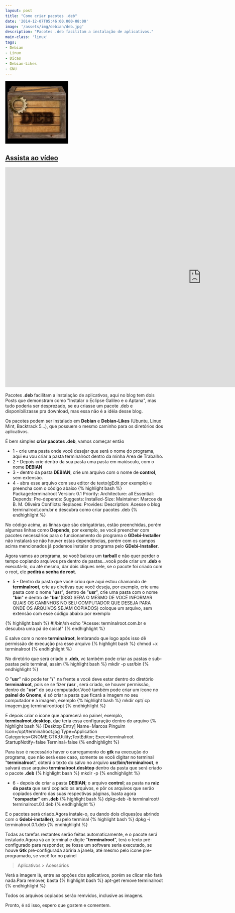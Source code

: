 ```yaml
---
layout: post
title: "Como criar pacotes .deb"
date: '2014-12-07T05:46:00.000-08:00'
image: '/assets/img/debian/deb.jpg'
description: "Pacotes .deb facilitam a instalação de aplicativos."
main-class: 'linux'
tags:
- Debian
- Linux
- Dicas
- Debian-Likes
- GNU
---
```


![Como criar pacotes .deb](/assets/img/debian/deb.jpg "Como criar pacotes .deb")

## [Assista ao vídeo](http://bit.ly/2F3CqxS)

<iframe width="1246" height="701" src="https://www.youtube.com/embed/DS7ozD5_tko" frameborder="0" allow="accelerometer; autoplay; encrypted-media; gyroscope; picture-in-picture" allowfullscreen></iframe>

Pacotes __.deb__ facilitam a instalação de aplicativos, aqui no blog tem dois Posts que demonstram como "Instalar o Eclipse Galileo e o Aptana", mas tudo poderia ser desprezado, se eu criasse um pacote .deb e disponibilizasse pra download, mas essa não é a idéia desse blog.

Os pacotes podem ser instalado em __Debian__ e __Debian-Likes__ (Ubuntu, Linux Mint, Backtrack 5...), que possuem o mesmo caminho para os diretórios dos aplicativos.

É bem simples __criar pacotes .deb__, vamos começar então

+ 1 - crie uma pasta onde você desejar que será o nome do programa, aqui eu vou criar a pasta terminalroot dentro da minha Área de Trabalho.
+ 2 - Depois crie dentro da sua pasta uma pasta em maiúsculo, com o nome __DEBIAN__
+ 3 - dentro da pasta __DEBIAN__, crie um arquivo com o nome de __control__, sem extensão.
+ 4 - abra esse arquivo com seu editor de texto(gEdit por exemplo) e preencha com o código abaixo
{% highlight bash %}
Package:terminalroot
Version: 0.1
Priority:
Architecture: all
Essential:
Depends:
Pre-depends:
Suggests:
Installed-Size:
Maintainer: Marcos da B. M. Oliveira
Conflicts:
Replaces:
Provides:
Description: Acesse o blog terminalroot.com.br e descubra como criar pacotes .deb
{% endhighlight %}

No código acima, as linhas que são obrigatórias, estão preenchidas, porém algumas linhas como __Depends__, por exemplo, se você preencher com pacotes necessários para o funcionamento do programa o __GDebi-Installer__ não instalará se não houver estas dependências, porém com os campos acima mencionados já podemos instalar o programa pelo __GDebi-Installer__.

Agora vamos ao programa, se você baixou um __tarball__ e não quer perder o tempo copiando arquivos pra dentro de pastas...você pode criar um __.deb__ e executá-lo, ou até mesmo, dar dois cliques nele, se o pacote foi criado com o root, ele __pedirá a senha de root__.

+ 5 - Dentro da pasta que você criou que aqui estou chamando de __terminalroot,__ crie as diretivas que você deseja, por exemplo, crie uma pasta com o nome "__usr__", dentro de "__usr__", crie uma pasta com o nome "__bin__" e dentro de "__bin__"(ISSO SERÁ O MESMO DE VOCÊ INFORMAR QUAIS OS CAMINHOS NO SEU COMPUTADOR QUE DESEJA PARA ONDE OS ARQUIVOS SEJAM COPIADOS) coloque um arquivo, sem extensão com esse código abaixo por exemplo

{% highlight bash %}
#!/bin/sh
echo "Acesse: terminalroot.com.br e descubra uma pá de coisa!"
{% endhighlight %}

E salve com o nome __terminalroot__, lembrando que logo após isso dê permissão de execução pra esse arquivo
{% highlight bash %}
chmod +x terminalroot
{% endhighlight %}

No diretório que será criado o __.deb__, vc também pode criar as pastas e sub-pastas pelo terminal, assim
{% highlight bash %}
mkdir -p usr/bin
{% endhighlight %}

O "__usr__" não pode ter "__/__" na frente e você deve estar dentro do diretório __terminalroot__, pois se se fizer __/usr__ , será criado, se houver permissão, dentro do "__usr__" do seu computador.Você também pode criar um ícone no __painel do Gnome__, é só criar a pasta que ficará a imagem no seu computador e a imagem, exemplo
{% highlight bash %}
mkdir opt/
cp imagem.jpg terminalroot/opt
{% endhighlight %}

E depois criar o icone que aparecerá no painel, exemplo, __terminalroot.desktop__, dae teria essa configuração dentro do arquivo
{% highlight bash %}
[Desktop Entry]
Name=Marcos Pinguim
Icon=/opt/terminalroot.jpg
Type=Application
Categories=GNOME;GTK;Utility;TextEditor;
Exec=terminalroot
StartupNotify=false
Terminal=false
{% endhighlight %}

Para isso é necessário haver o carregamento do __gtk__ na execução do programa, que não será esse caso, somente se você digitar no terminal "__terminalroot__", obterá o texto do salvo no arquivo __usr/bin/terminalroot__, e salvará esse arquivo __terminalroot.desktop__ dentro da pasta que será criado o pacote __.deb__
{% highlight bash %}
mkdir -p
{% endhighlight %}

+ 6 - depois de criar a pasta __DEBIAN__; o arquivo __control__; as pasta na __raiz da pasta__ que será copiado os arquivos, e pôr os arquivos que serão copiados dentro das suas respectivas páginas, basta agora "__compactar__" em __.deb__
{% highlight bash %}
dpkg-deb -b terminalroot/ terminalroot.0.1.deb
{% endhighlight %}

E o pacotes será criado.Agora instale-o, ou dando dois cliques(ou abrindo com o __Gdebi-installer)__, ou pelo terminal
{% highlight bash %}
dpkg -i terminalroot.0.1.deb
{% endhighlight %}

Todas as tarefas restantes serão feitas automaticamente, e o pacote será instalado.Agora vá ao terminal e digite "__terminalroot__", terá o texto pré-configurado para responder, se fosse um software seria executado, se houve __Gtk__ pre-configurada abriria a janela, até mesmo pelo ícone pre-programado, se você for no painel 

> Aplicativos > Acessórios

Verá a imagem lá, entre as opções dos aplicativos, porém se clicar não fará nada.Para remover, basta
{% highlight bash %}
apt-get remove terminalroot
{% endhighlight %}

Todos os arquivos copiados serão remvidos, inclusive as imagens.

Pronto, é só isso, espero que gostem e comentem.

<script async src="https://pagead2.googlesyndication.com/pagead/js/adsbygoogle.js"></script>

<!-- Informat -->
<ins class="adsbygoogle"
 style="display:block"
 data-ad-client="ca-pub-2838251107855362"
 data-ad-slot="2327980059"
 data-ad-format="auto"
 data-full-width-responsive="true"></ins>

<script>
(adsbygoogle = window.adsbygoogle || []).push({});
</script>

